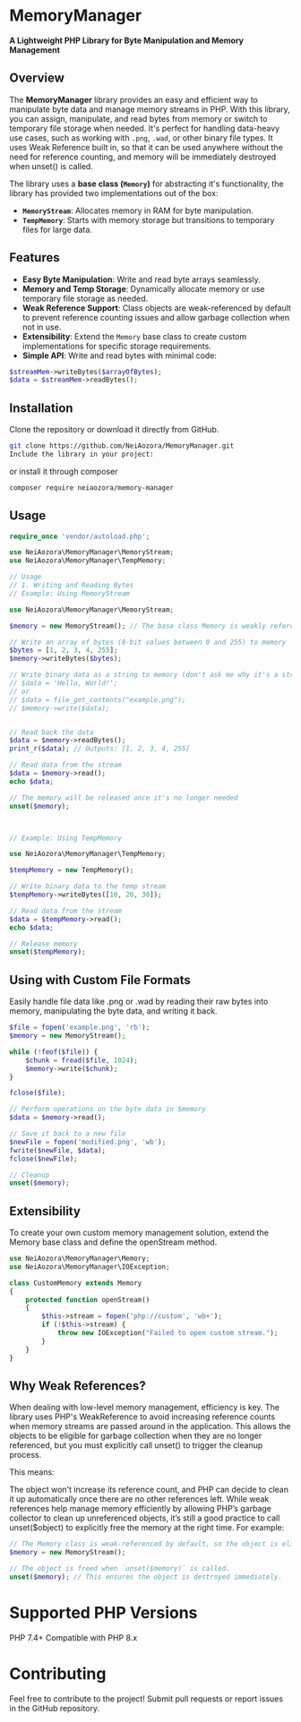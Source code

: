 # MemoryManager

**A Lightweight PHP Library for Byte Manipulation and Memory Management**

## Overview

The **MemoryManager** library provides an easy and efficient way to manipulate byte data and manage memory streams in PHP. With this library, you can assign, manipulate, and read bytes from memory or switch to temporary file storage when needed. It's perfect for handling data-heavy use cases, such as working with `.png`, `.wad`, or other binary file types. It uses Weak Reference built in, so that it can be used anywhere without the need for reference counting, and memory will be immediately destroyed when unset() is called.

The library uses a **base class (`Memory`)** for abstracting it's functionality, the library has provided two implementations out of the box:  
- **`MemoryStream`**: Allocates memory in RAM for byte manipulation.  
- **`TempMemory`**: Starts with memory storage but transitions to temporary files for large data.  

## Features

- **Easy Byte Manipulation**: Write and read byte arrays seamlessly.
- **Memory and Temp Storage**: Dynamically allocate memory or use temporary file storage as needed.
- **Weak Reference Support**: Class objects are weak-referenced by default to prevent reference counting issues and allow garbage collection when not in use.
- **Extensibility**: Extend the `Memory` base class to create custom implementations for specific storage requirements.
- **Simple API**: Write and read bytes with minimal code:
```php
$streamMem->writeBytes($arrayOfBytes);
$data = $streamMem->readBytes();
```

## Installation
Clone the repository or download it directly from GitHub.

```bash
git clone https://github.com/NeiAozora/MemoryManager.git
Include the library in your project:
```

or install it through composer

```bash
composer require neiaozora/memory-manager
```

## Usage

```php
require_once 'vendor/autoload.php';

use NeiAozora\MemoryManager\MemoryStream;
use NeiAozora\MemoryManager\TempMemory;

// Usage
// 1. Writing and Reading Bytes
// Example: Using MemoryStream

use NeiAozora\MemoryManager\MemoryStream;

$memory = new MemoryStream(); // The base class Memory is weakly referenced by default, so it will be destroyed immediately when unset()

// Write an array of bytes (8-bit values between 0 and 255) to memory
$bytes = [1, 2, 3, 4, 255];
$memory->writeBytes($bytes);

// Write binary data as a string to memory (don't ask me why it's a string, ask PHP due to its quirks)
// $data = 'Hello, World!';
// or 
// $data = file_get_contents("example.png");
// $memory->write($data);


// Read back the data
$data = $memory->readBytes();
print_r($data); // Outputs: [1, 2, 3, 4, 255]

// Read data from the stream
$data = $memory->read();
echo $data;

// The memory will be released once it's no longer needed
unset($memory);



// Example: Using TempMemory

use NeiAozora\MemoryManager\TempMemory;

$tempMemory = new TempMemory();

// Write binary data to the temp stream
$tempMemory->writeBytes([10, 20, 30]);

// Read data from the stream
$data = $tempMemory->read();
echo $data;

// Release memory
unset($tempMemory);

```

## Using with Custom File Formats
Easily handle file data like .png or .wad by reading their raw bytes into memory, manipulating the byte data, and writing it back.

```php
$file = fopen('example.png', 'rb');
$memory = new MemoryStream();

while (!feof($file)) {
    $chunk = fread($file, 1024);
    $memory->write($chunk);
}

fclose($file);

// Perform operations on the byte data in $memory
$data = $memory->read();

// Save it back to a new file
$newFile = fopen('modified.png', 'wb');
fwrite($newFile, $data);
fclose($newFile);

// Cleanup
unset($memory);
```

## Extensibility
To create your own custom memory management solution, extend the Memory base class and define the openStream method.

```php
use NeiAozora\MemoryManager\Memory;
use NeiAozora\MemoryManager\IOException;

class CustomMemory extends Memory
{
    protected function openStream()
    {
        $this->stream = fopen('php://custom', 'wb+');
        if (!$this->stream) {
            throw new IOException("Failed to open custom stream.");
        }
    }
}
```
## Why Weak References?
When dealing with low-level memory management, efficiency is key. The library uses PHP's WeakReference to avoid increasing reference counts when memory streams are passed around in the application. This allows the objects to be eligible for garbage collection when they are no longer referenced, but you must explicitly call unset() to trigger the cleanup process.

This means:

The object won't increase its reference count, and PHP can decide to clean it up automatically once there are no other references left.
While weak references help manage memory efficiently by allowing PHP’s garbage collector to clean up unreferenced objects, it’s still a good practice to call unset($object) to explicitly free the memory at the right time.
For example:

```php
// The Memory class is weak-referenced by default, so the object is eligible for garbage collection.
$memory = new MemoryStream();

// The object is freed when `unset($memory)` is called.
unset($memory); // This ensures the object is destroyed immediately.
```

# Supported PHP Versions
PHP 7.4+
Compatible with PHP 8.x

# Contributing
Feel free to contribute to the project! Submit pull requests or report issues in the GitHub repository.
